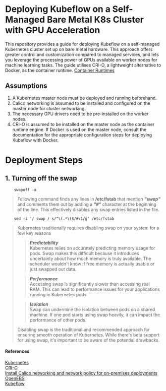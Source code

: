 # **Deploying Kubeflow on a Self-Managed Bare Metal K8s Cluster with GPU Acceleration** 

This repository provides a guide for deploying Kubeflow on a self-managed Kubernetes cluster set up on bare metal hardware. This approach offers greater control and customization compared to managed services, and lets you leverage the processing power of GPUs available on worker nodes for machine learning tasks. The guide utilises CRI-O, a lightweight alternative to Docker, as the container runtime. [Container Runtimes](https://kubernetes.io/docs/setup/production-environment/container-runtimes/)

## Assumptions  

1. A Kubernetes master node must be deployed and running beforehand.  
2. Calico networking is assumed to be installed and configured on the master node for cluster networking.  
3. The necessary GPU drivers need to be pre-installed on the worker nodes.  
4. CRI-O is assumed to be installed on the master node as the container runtime engine. If Docker is used on the master node, consult the documentation for the appropriate configuration steps for deploying Kubeflow with Docker.  
  
# Deployment Steps  

## 1. Turning off the swap
        swapoff -a
        
>Following command finds any lines in **/etc/fstab** that mention _**"swap"**_ and comments them out by adding a _**"#"**_ character at the beginning of the line. This effectively disables any swap entries listed in the file.  

        sed -i '/ swap / s/^\(.*\)$/#\1/g' /etc/fstab     

> Kubernetes traditionally requires disabling swap on your system for a few key reasons
>
>> _**Predictability**_  
>> Kubernetes relies on accurately predicting memory usage for pods. Swap makes this difficult because it introduces uncertainty about how much memory is truly available. The scheduler wouldn't know if free memory is actually usable or just swapped out data.
>
>> _**Performance**_  
>> Accessing swap is significantly slower than accessing real RAM. This can lead to performance issues for your applications running in Kubernetes pods.
>
>> _**Isolation**_  
>> Swap can undermine the isolation between pods on a shared machine. If one pod starts using swap heavily, it can impact the performance of other pods. 
> 
> Disabling swap is the traditional and recommended approach for ensuring smooth operation of Kubernetes. While there's beta support for using swap, it's important to be aware of the potential drawbacks.  






#### References
[Kubernetes](https://github.com/kubernetes/kubernetes)  
[CRI-O](https://github.com/cri-o/cri-o/blob/main/install.md)  
[Install Calico networking and network policy for on-premises deployments](https://docs.tigera.io/calico/latest/getting-started/kubernetes/self-managed-onprem/onpremises)  
[OpenEBS](https://github.com/openebs/openebs)  
[Kubeflow](https://github.com/kubeflow/kubeflow)